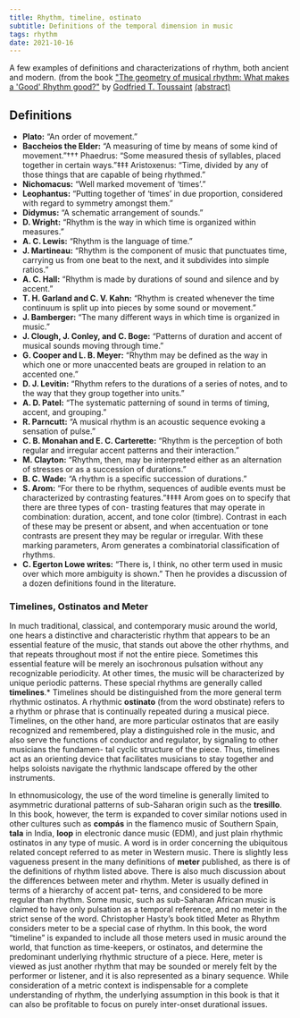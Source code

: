 ```yaml
---
title: Rhythm, timeline, ostinato
subtitle: Definitions of the temporal dimension in music
tags: rhythm
date: 2021-10-16
---
```


<youtube-embed video="YPU5XrmORCQ" />


A few examples of definitions and characterizations of rhythm, both ancient and modern. (from the book ["The geometry of musical rhythm: What makes a 'Good' Rhythm good?"](https://en.wikipedia.org/wiki/The_Geometry_of_Musical_Rhythm) by [Godfried T. Toussaint](http://cgm.cs.mcgill.ca/~godfried/) [(abstract)](http://cgm.cs.mcgill.ca/~godfried/publications/geometry-of-rhythm.pdf)

## Definitions

- **Plato:** “An order of movement.”
- **Baccheios the Elder:** “A measuring of time by means of some kind of movement.”††† Phaedrus: “Some measured thesis of syllables, placed together in certain ways.”‡‡‡ Aristoxenus: “Time, divided by any of those things that are capable of being rhythmed.”
- **Nichomacus:** “Well marked movement of ‘times’.”
- **Leophantus:** “Putting together of ‘times’ in due proportion, considered with regard to symmetry amongst them.”
- **Didymus:** “A schematic arrangement of sounds.”
- **D. Wright:** “Rhythm is the way in which time is organized within measures.”
- **A. C. Lewis:** “Rhythm is the language of time.”
- **J. Martineau:** “Rhythm is the component of music that punctuates time, carrying us from one beat to the next, and it subdivides into simple ratios.”
- **A. C. Hall:** “Rhythm is made by durations of sound and silence and by accent.”
- **T. H. Garland and C. V. Kahn:** “Rhythm is created whenever the time continuum is split up into pieces by some sound or movement.”
- **J. Bamberger:** “The many different ways in which time is organized in music.”
- **J. Clough, J. Conley, and C. Boge:** “Patterns of duration and accent of musical sounds moving through time.”
- **G. Cooper and L. B. Meyer:** “Rhythm may be defined as the way in which one or more unaccented beats are grouped in relation to an accented one.”
- **D. J. Levitin:** “Rhythm refers to the durations of a series of notes, and to the way that they group together into units.”
- **A. D. Patel:** “The systematic patterning of sound in terms of timing, accent, and grouping.”
- **R. Parncutt:** “A musical rhythm is an acoustic sequence evoking a sensation of pulse.” 
- **C. B. Monahan and E. C. Carterette:** “Rhythm is the perception of both regular and irregular accent patterns and their interaction.”
- **M. Clayton:** “Rhythm, then, may be interpreted either as an alternation of stresses or as a succession of durations.”
- **B. C. Wade:** “A rhythm is a specific succession of durations.”
- **S. Arom:** “For there to be rhythm, sequences of audible events must be characterized by contrasting features.”‡‡‡‡ Arom goes on to specify that there are three types of con- trasting features that may operate in combination: duration, accent, and tone color (timbre). Contrast in each of these may be present or absent, and when accentuation or tone contrasts are present they may be regular or irregular. With these marking parameters, Arom generates a combinatorial classification of rhythms.
- **C. Egerton Lowe writes:** “There is, I think, no other term used in music over which more ambiguity is shown.” Then he provides a discussion of a dozen definitions found in the literature.

### Timelines, Ostinatos and Meter

In much traditional, classical, and contemporary music around the world, one hears a distinctive and characteristic rhythm that appears to be an essential feature of the music, that stands out above the other rhythms, and that repeats throughout most if not the entire piece. Sometimes this essential feature will be merely an isochronous pulsation without any recognizable periodicity. At other times, the music will be characterized by unique periodic patterns. These special rhythms are generally called **timelines**.* Timelines should be distinguished from the more general term rhythmic ostinatos. A rhythmic **ostinato** (from the word obstinate) refers to a rhythm or phrase that is continually repeated during a musical piece. Timelines, on the other hand, are more particular ostinatos that are easily recognized and remembered, play a distinguished role in the music, and also serve the functions of conductor and regulator, by signaling to other musicians the fundamen- tal cyclic structure of the piece. Thus, timelines act as an orienting device that facilitates musicians to stay together and helps soloists navigate the rhythmic landscape offered by the other instruments.

In ethnomusicology, the use of the word timeline is generally limited to asymmetric durational patterns of sub-Saharan origin such as the **tresillo**. In this book, however, the term is expanded to cover similar notions used in other cultures such as **compás** in the flamenco music of Southern Spain, **tala** in India, **loop** in electronic dance music (EDM), and just plain rhythmic ostinatos in any type of music. A word is in order concerning the ubiquitous related concept referred to as meter in Western music. There is slightly less vagueness present in the many definitions of **meter** published, as there is of the definitions of rhythm listed above. There is also much discussion about the differences between meter and rhythm. Meter is usually defined in terms of a hierarchy of accent pat- terns, and considered to be more regular than rhythm. Some music, such as sub-Saharan African music is claimed to have only pulsation as a temporal reference, and no meter in the strict sense of the word.  Christopher Hasty’s book titled Meter as Rhythm considers meter to be a special case of rhythm. In this book, the word “timeline” is expanded to include all those meters used in music around the world, that function as time-keepers, or ostinatos, and determine the predominant underlying rhythmic structure of a piece. Here, meter is viewed as just another rhythm that may be sounded or merely felt by the performer or listener, and it is also represented as a binary sequence. While consideration of a metric context is indispensable for a complete understanding of rhythm, the underlying assumption in this book is that it can also be profitable to focus on purely inter-onset durational issues.

<youtube-embed video="uDhwFTw4VnI" />
